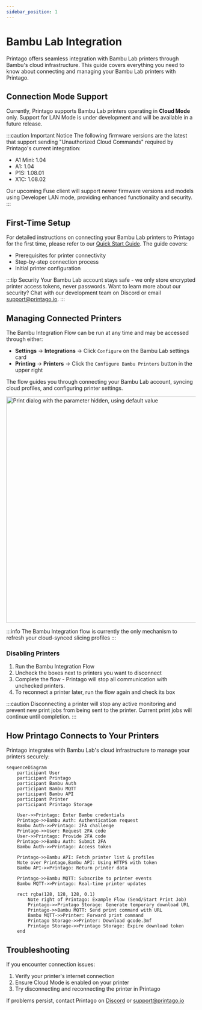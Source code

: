 ```yaml
---
sidebar_position: 1
---
```


# Bambu Lab Integration

Printago offers seamless integration with Bambu Lab printers through Bambu's cloud infrastructure. This guide covers everything you need to know about connecting and managing your Bambu Lab printers with Printago.

## Connection Mode Support

Currently, Printago supports Bambu Lab printers operating in **Cloud Mode** only. Support for LAN Mode is under development and will be available in a future release.

:::caution Important Notice
The following firmware versions are the latest that support sending "Unauthorized Cloud Commands" required by Printago's current integration:

- A1 Mini: 1.04
- A1: 1.04
- P1S: 1.08.01
- X1C: 1.08.02

Our upcoming Fuse client will support newer firmware versions and models using Developer LAN mode, providing enhanced functionality and security.
:::

## First-Time Setup

For detailed instructions on connecting your Bambu Lab printers to Printago for the first time, please refer to our [Quick Start Guide](../../getting-started/quick-start-guide.mdx). The guide covers:

- Prerequisites for printer connectivity
- Step-by-step connection process
- Initial printer configuration

:::tip Security
Your Bambu Lab account stays safe - we only store encrypted printer access tokens, never passwords. Want to learn more about our security? Chat with our development team on Discord or email support@printago.io.
:::

## Managing Connected Printers

The Bambu Integration Flow can be run at any time and may be accessed through either:
- **Settings** → **Integrations** → Click `Configure` on the Bambu Lab settings card
- **Printing** → **Printers** → Click the `Configure Bambu Printers` button in the upper right

The flow guides you through connecting your Bambu Lab account, syncing cloud profiles, and configuring printer settings.  
<div className="margin-left--lg padding-bottom--md">
    <img src="/img/bambu_integration/configure.png" width="600" alt="Print dialog with the parameter hidden, using default value" />
</div>

:::info
The Bambu Integration flow is currently the only mechanism to refresh your cloud-synced slicing profiles
:::

### Disabling Printers

1. Run the Bambu Integration Flow
2. Uncheck the boxes next to printers you want to disconnect
3. Complete the flow - Printago will stop all communication with unchecked printers.
4. To reconnect a printer later, run the flow again and check its box


:::caution
Disconnecting a printer will stop any active monitoring and prevent new print jobs from being sent to the printer. Current print jobs will continue until completion.
:::

## How Printago Connects to Your Printers

Printago integrates with Bambu Lab's cloud infrastructure to manage your printers securely:

```mermaid
sequenceDiagram
    participant User
    participant Printago
    participant Bambu Auth
    participant Bambu MQTT
    participant Bambu API
    participant Printer
    participant Printago Storage

    User->>Printago: Enter Bambu credentials
    Printago->>Bambu Auth: Authentication request
    Bambu Auth->>Printago: 2FA challenge
    Printago->>User: Request 2FA code
    User->>Printago: Provide 2FA code
    Printago->>Bambu Auth: Submit 2FA
    Bambu Auth->>Printago: Access token
    
    Printago->>Bambu API: Fetch printer list & profiles
    Note over Printago,Bambu API: Using HTTPS with token
    Bambu API->>Printago: Return printer data
    
    Printago->>Bambu MQTT: Subscribe to printer events
    Bambu MQTT->>Printago: Real-time printer updates
    
    rect rgba(128, 128, 128, 0.1)
        Note right of Printago: Example Flow (Send/Start Print Job)
        Printago->>Printago Storage: Generate temporary download URL
        Printago->>Bambu MQTT: Send print command with URL
        Bambu MQTT->>Printer: Forward print command
        Printago Storage->>Printer: Download gcode.3mf
        Printago Storage->>Printago Storage: Expire download token
    end
```


## Troubleshooting

If you encounter connection issues:

1. Verify your printer's internet connection
2. Ensure Cloud Mode is enabled on your printer
3. Try disconnecting and reconnecting the printer in Printago

If problems persist, contact Printago on [Discord](https://discord.gg/RCFA2u99De) or support@printago.io